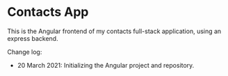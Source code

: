 # Contacts App


This is the Angular frontend of my contacts full-stack application, using an express backend.



Change log:

- 20 March 2021: Initializing the Angular project and repository.
